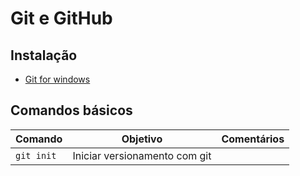 # Git e GitHub

## Instalação

- [Git for windows](https://git-scm.com/)

## Comandos básicos

Comando|Objetivo|Comentários
-|-|-
`git init`|Iniciar versionamento com git

<!--stackedit_data:
eyJoaXN0b3J5IjpbMjA3NDI1ODg1OSwyMDg1MzY4Nzg5XX0=
-->